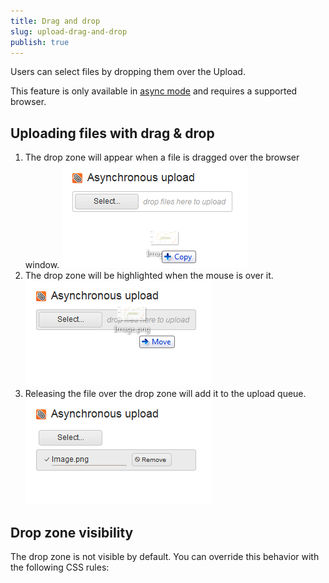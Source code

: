 ```yaml
---
title: Drag and drop
slug: upload-drag-and-drop
publish: true
---
```


Users can select files by dropping them over the Upload.

This feature is only available in [async mode](modes.html#async) and requires a supported browser.

## Uploading files with drag & drop

1. The drop zone will appear when a file is dragged over the browser window.  ![](upload-dd1.png)
2. The drop zone will be highlighted when the mouse is over it.  ![](upload-dd2.png)
3.  Releasing the file over the drop zone will add it to the upload queue.  ![](upload-dd3.png)

##  Drop zone visibility

The drop zone is not visible by default. You can override this behavior with the following CSS rules:

